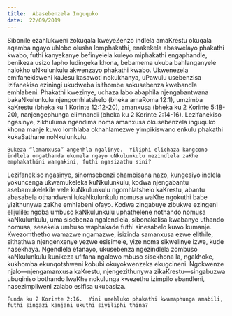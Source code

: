 ```yaml
---
title:  Abasebenzela Inguquko
date:  22/09/2019
---
```


Sibonile ezahlukweni zokuqala kweyeZenzo indlela amaKrestu okuqala aqamba ngayo uhlobo olusha lomphakathi, enakekela abaswelayo phakathi kwabo, futhi kanyekanye befinyelela kuleyo miphakathi engaphandle, benikeza usizo lapho ludingeka khona, bebamema ukuba bahlanganyele nalokho uNkulunkulu akwenzayo phakathi kwabo. Ukwenezela emifanekisweni kaJesu kasawoti nokukhanya, uPawulu usebenzisa izifanekiso eziningi ukudweba isithombe sokusebenza kwebandla emhlabeni.  Phakathi kwezinye, uchaza labo abaphila njengabantwana bakaNkulunkulu njengomhlatshelo (bheka amaRoma 12:1), umzimba kaKrestu (bheka ku 1 Korinte 12:12-20), amanxusa (bheka ku 2 Korinte 5:18-20), nanjengephunga elimnandi (bheka ku 2 Korinte 2:14-16).  Lezifanekiso ngasinye, zikhuluma ngendima noma amanxusa okusebenzela inguquko khona manje kuwo lomhlaba okhahlamezwe yimpikiswano enkulu phakathi kukaSathane noNkulunkulu.

`Bukeza “lamanxusa” angenhla ngalinye.  Yiliphi elichaza kangcono indlela ongathanda ukumela ngayo uNkulunkulu nezindlela zaKhe emphakathini wangakini, futhi ngasizathu sini?`

Lezifanekiso ngasinye, sinomsebenzi ohambisana nazo, kungesiyo indlela yokuncenga ukwamukeleka kuNkulunkulu, kodwa njengabantu asebamukelekile vele kuNkulunkulu ngomhlatshelo kaKrestu, abantu abasabela othandweni lukaNkulunkulu nomusa waKhe ngokuthi babe yizithunywa zaKhe emhlabeni ofayo. Kodwa zingabuye zibukwe ezingeni elijulile: ngoba umbuso kaNkulunkulu uphathelene nothando nomusa kaNkulunkulu, uma sisebenza ngalendlela, sibonakalisa kwabanye uthando nomusa, sesekela umbuso waphakade futhi sinesabelo kuwo kumanje.  Kwezomthetho wamazwe ngamazwe, isizinda samanxusa ezwe elithile, sithathwa njengenxenye yezwe esisimele, yize noma sikwelinye izwe, kude nasekhaya.  Ngendlela efanayo, ukusebenza ngezindlela zombuso kaNkulunkulu kunikeza ufifana ngalowo mbuso sisekhona la, ngakhoke, kukhomba ekunqotshweni kobubi okuyokwenzeka ekugcineni.  Ngokwenze njalo—njengamanxusa kaKrestu, njengezithunywa zikaKrestu—singabuzwa ubuqiniso bothando lwaKhe nokulunga kwezethu izimpilo ebandleni, nasezimpilweni zalabo esifisa ukubasiza.

`Funda ku 2 Korinte 2:16.  Yini umehluko phakathi kwamaphunga amabili, futhi singazi kanjani ukuthi siyiliphi thina?`